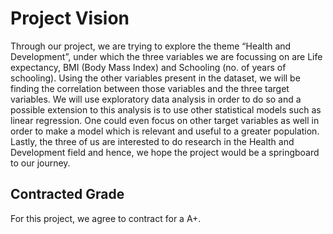 # Project Vision
Through our project, we are trying to explore the theme “Health and Development”, under which the three variables we are focussing on are Life expectancy, BMI (Body Mass Index) and Schooling (no. of years of schooling). Using the other variables present in the dataset, we will be finding the correlation between those variables and the three target variables. We will use exploratory data analysis in order to do so and a possible extension to this analysis is to use other statistical models such as linear regression. One could even focus on other target variables as well in order to make a model which is relevant and useful to a greater population. Lastly, the three of us are interested to do research in the Health and Development field and hence, we hope the project would be a springboard to our journey. 


## Contracted Grade

For this project, we agree to contract for a A+.
